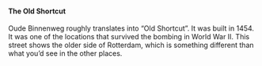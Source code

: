 #### The Old Shortcut

Oude Binnenweg roughly translates into “Old Shortcut”. It was built in 1454. It was one of the locations that survived the bombing in World War II. This street shows the older side of Rotterdam, which is something different than what you’d see in the other places.